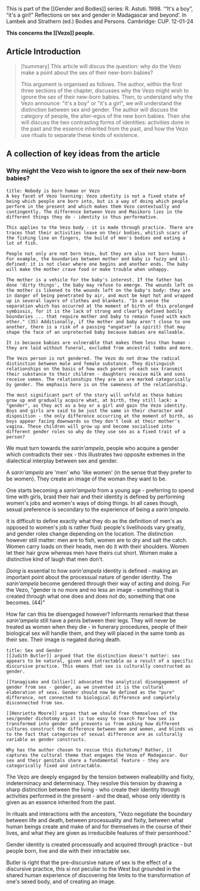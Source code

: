 This is part of the [[Gender and Bodies]] series:
R. Astuti. 1998. ‘“It's a boy”, “it's a girl!” Reflections on sex and gender in Madagascar and beyond’. In Lambek and Strathern (ed.) Bodies and Persons. Cambridge: CUP.
12-01-24

**This concerns the [[Vezo]] people.**

## Article Introduction

>[!summary]
>This article will discus the question: why do the Vezo make a point about the sex of their new-born babies?
>
>This argument is organised as follows. The author, within the first three sections of the chapter, discusses why the Vezo might wish to ignore the sex of their new-born babies. Then, to understand why the Vezo announce: "it's a boy" or "it's a girl", we will understand the distinction between sex and gender. The author will discuss the category of people, the alter-egos of the new born babies. Then she will discuss the two contrasting forms of identities: activities done in the past and the essence inherited from the past, and how the Vezo use rituals to separate these kinds of existence.

## A collection of key ideas from the article

### Why might the Vezo wish to ignore the sex of their new-born babies?

```ad-info
title: Nobody is born human or Vezo
A key facet of Vezo learning: Vezo identity is not a fixed state of being which people are born into, but is a way of doing which people perform in the present and which makes them Vezo contextually and contingently. The difference between Vezo and Masikoro lies in the different things they do - identity is thus performative.

This applies to the Vezo body - it is made through practice. There are traces that their activities leave on their bodies, whitish scars of the fishing line on fingers, the build of men's bodies and eating a lot of fish.

People not only are not born Vezo, but they are also not born human. For example, the boundaries between mother and baby is fuzzy and ill-defined: it is not clear where one begins and another ends. The baby will make the mother crave food or make trouble when unhappy.

The mother is a vehicle for the baby's interest. If the father has done 'dirty things', the baby may refuse to emerge. The wounds left on the mother is likened to the wounds left on the baby's body: they are in danger of being penetrated by air, and must be kept hot and wrapped up in several layers of clothes and blankets. "In a sense the separation which has occurred at the moment of birth of this prolonged symbiosis, for it is the lack of strong and clearly defined bodily boundaries ... that require mother and baby to remain fused with each other." (35) Additionally, if the mother and baby aren't close to one another, there is a risk of a passing *angatse* (a spirit) that may shape the face of an unprotected baby because babies are malleable.

It is because babies are vulnerable that makes them less than human - they are laid without funeral, excluded from ancestral tombs and more.
```

```ad-info
The Vezo person is not gendered. The Vezo do not draw the radical distinction between male and female substance. They distinguish relationships on the basis of how each parent of each sex transmit their substance to their children - daughters receive milk and sons receive semen. The relationships they are in are marked categorically by gender. The emphasis here is on the sameness of the relationship.

The most significant part of the story will unfold as these babies grow up and gradually acquire what, at birth, they still lack: a "gender", as they act as a boy or a girl and gain the Vezo identity. Boys and girls are said to be just the same in their character and disposition - the only difference occurring at the moment of birth, as boys appear facing downwards so they don't look at their mother's vagina. These children will grow up and become socialised into different gender roles so why do they use sex as a fixed trait of a person?
```


We must turn towards the *sarin'ampela*, people who acquire a gender which contradicts their sex - this illustrates two opposite extremes in the dialectical interplay between sex and gender.

A *sarin'ampela* are 'men' who 'like women' (in the sense that they prefer to be women). They create an image of the woman they want to be.

One starts becoming a *sarin'ampela* from a young age - preferring to spend time with girls, braid their hair and their identity is defined by performing women's jobs and women's ways of doing things. In all cases though, sexual preference is secondary to the experience of being a *sarin'ampela*.

It is difficult to define exactly what they do as the definition of men's as opposed to women's job is rather fluid: people's livelihoods vary greatly, and gender roles change depending on the location. The distinction however still matter: men are to fish, women are to dry and salt the catch. Women carry loads on their heads, men do it with their shoulders. Women let their hair grow whereas men have theirs cut short. Women make a distinctive kind of laugh that men don't.

*Doing* is essential to how *sarin'ampela* identity is defined - making an important point about the processual nature of gender identity. The *sarin'ampela* become gendered through their way of acting and doing. For the Vezo, "gender is no more and no less an image - something that is created through what one does and does not do; something that one becomes. (44)"

How far can this be disengaged however? Informants remarked that these *sarin'ampela* still have a penis between their legs. They will never be treated as women when they die - in funerary procedures, people of their biological sex will handle them, and they will placed in the same tomb as their sex. Their image is negated during death.


```ad-seealso
title: Sex and Gender
[[Judith Butler]] argued that the distinction doesn't matter: sex appears to be natural, given and intractable as a result of a specific discursive practice. This emans that sex is culturally constructed as gender.

[[Yanagisako and Collier]] advocated the analytical disengagement of gender from sex - gender, as we invented it is the cultural elaboration of sexx. Gender should now be defined as the "pure" difference, not connected to biological difference and completely disconnected from sex.

[[Henrietta Moore]] argues that we should free themselves of the sex/gender dichotomy as it is too easy to search for how sex is transformed into gender and prevents us from asking how different cultures construct the difference between men and women, and blinds us to the fact that categories of sexual difference are as culturally variable as gender constructs.

Why has the author chosen to rescue this dichotomy? Rather, it captures the cultural theme that engages the Vezo of Madagascar. Our sex and their genitals share a fundamental feature - they are categorically fixed and intractable.

```

The Vezo are deeply engaged by the tension between malleability and fixity, indeterminacy and determinacy. They resolve this tension by drawing a sharp distinction between the living - who create their identity through activities performed in the present - and the dead, whose only identity is given as an essence inherited from the past.

In rituals and interactions with the ancestors, "Vezo negotiate the boundary between life and death, between processuality and fixity, between what human beings create and make of and for themselves in the course of their lives, and what they are given as irreducibile features of their personhood."

Gender identity is created processually and acquired through practice - but people born, live and die with their intractable sex.

Butler is right that the pre-discursive nature of sex is the effect of a discursive practice, this si not peculiar to the West but grounded in the shared human experience of discovering hte limits to the transformation of one's sexed body, and of creating an image.